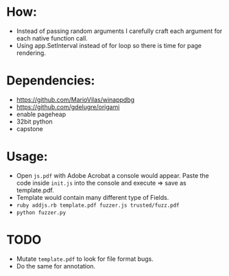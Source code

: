 # How:
* Instead of passing random arguments I carefully craft each argument for each native function call.
* Using app.SetInterval instead of for loop so there is time for page rendering.

# Dependencies:
* https://github.com/MarioVilas/winappdbg
* https://github.com/gdelugre/origami
* enable pageheap
* 32bit python
* capstone

# Usage:
 * Open `js.pdf` with Adobe Acrobat a console would appear. Paste the code inside `init.js` into the console and execute => save as template.pdf.
 * Template would contain many different type of Fields.
 * `ruby addjs.rb template.pdf fuzzer.js trusted/fuzz.pdf`
 * `python fuzzer.py`

# TODO
 * Mutate `template.pdf` to look for file format bugs.
 * Do the same for annotation.
    
